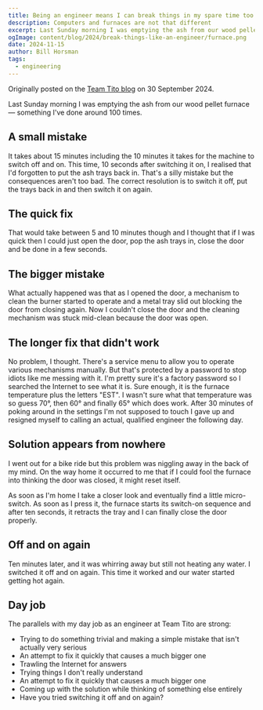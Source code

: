 ```yaml
---
title: Being an engineer means I can break things in my spare time too
description: Computers and furnaces are not that different
excerpt: Last Sunday morning I was emptying the ash from our wood pellet furnace — something I've done around 100 times
ogImage: content/blog/2024/break-things-like-an-engineer/furnace.png
date: 2024-11-15
author: Bill Horsman
tags:
  - engineering
---
```


<div class="post-credit">
  <i class="fa-solid fa-bullhorn"></i> 
  <p>
    Originally posted on the
    <a href="https://blog.tito.io/posts/break-things-like-an-engineer">Team Tito blog</a>
    on 30 September 2024.
  </p>
</div>

Last Sunday morning I was emptying the ash from our wood pellet furnace — something I've done around 100 times.

## A small mistake

It takes about 15 minutes including the 10 minutes it takes for the machine to switch off and on. This time, 10 seconds after switching it on, I realised that I'd forgotten to put the ash trays back in. That's a silly mistake but the consequences aren't too bad. The correct resolution is to switch it off, put the trays back in and then switch it on again.

## The quick fix

That would take between 5 and 10 minutes though and I thought that if I was quick then I could just open the door, pop the ash trays in, close the door and be done in a few seconds.

## The bigger mistake

What actually happened was that as I opened the door, a mechanism to clean the burner started to operate and a metal tray slid out blocking the door from closing again. Now I couldn't close the door and the cleaning mechanism was stuck mid-clean because the door was open.

## The longer fix that didn't work

No problem, I thought. There's a service menu to allow you to operate various mechanisms manually. But that's protected by a password to stop idiots like me messing with it. I'm pretty sure it's a factory password so I searched the Internet to see what it is. Sure enough, it is the furnace temperature plus the letters "EST". I wasn't sure what that temperature was so guess 70°, then 60° and finally 65° which does work. After 30 minutes of poking around in the settings I'm not supposed to touch I gave up and resigned myself to calling an actual, qualified engineer the following day.

## Solution appears from nowhere

I went out for a bike ride but this problem was niggling away in the back of my mind. On the way home it occurred to me that if I could fool the furnace into thinking the door was closed, it might reset itself.

As soon as I'm home I take a closer look and eventually find a little micro-switch. As soon as I press it, the furnace starts its switch-on sequence and after ten seconds, it retracts the tray and I can finally close the door properly.

## Off and on again

Ten minutes later, and it was whirring away but still not heating any water. I switched it off and on again. This time it worked and our water started getting hot again.

## Day job

The parallels with my day job as an engineer at Team Tito are strong:

- Trying to do something trivial and making a simple mistake that isn't actually very serious
- An attempt to fix it quickly that causes a much bigger one
- Trawling the Internet for answers
- Trying things I don't really understand
- An attempt to fix it quickly that causes a much bigger one
- Coming up with the solution while thinking of something else entirely
- Have you tried switching it off and on again?

